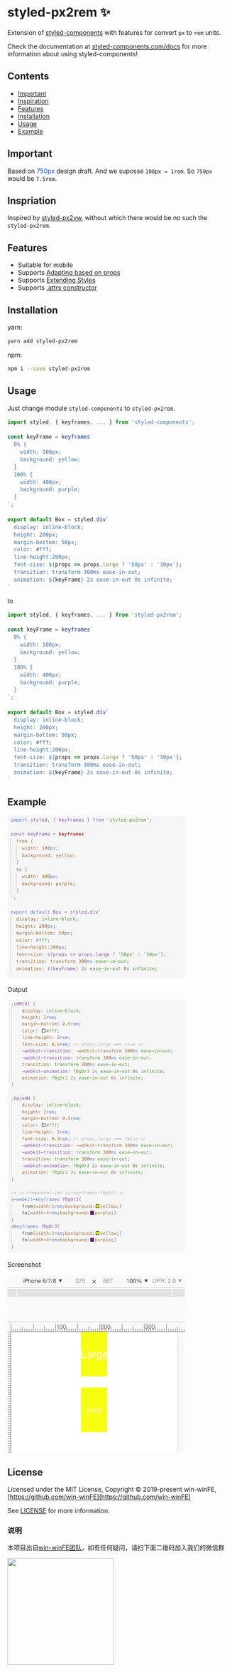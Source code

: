 # styled-px2rem ✨

Extension of [styled-components](https://www.styled-components.com/) with features for convert `px` to `rem` units.

Check the documentation at [styled-components.com/docs](https://www.styled-components.com/docs) for more information about using styled-components!

## Contents

- [Important](#important)
- [Inspiration](#inspiration)
- [Features](#features)
- [Installation](#installation)
- [Usage](#usage)
- [Example](#example)

## Important

Based on <font color=#0e59d8>750px</font> design draft. And we suposse `100px = 1rem`. So `750px` would be `7.5rem`.

## Inspriation

Inspired by [styled-px2vw](https://github.com/hnzycfcfed/styled-px2vw), without which there would be no such the `styled-px2rem`.

## Features

- Suitable for mobile
- Supports [Adapting based on props](https://www.styled-components.com/docs/basics#adapting-based-on-props)
- Supports [Extending Styles](https://www.styled-components.com/docs/basics#extending-styles)
- Supports [.attrs constructor](https://www.styled-components.com/docs/api#attrs)

## Installation

yarn:
```bash
yarn add styled-px2rem
```
npm:
```bash
npm i --save styled-px2rem
```

## Usage

Just change module `styled-components` to `styled-px2rem`.

```javascript
import styled, { keyframes, ... } from 'styled-components';

const keyFrame = keyframes`
  0% {
    width: 100px;
    background: yellow;
  }
  100% {
    width: 400px;
    background: purple;
  }
`;

export default Box = styled.div`
  display: inline-block;
  height: 200px;
  margin-bottom: 50px;
  color: #fff;
  line-height:200px;
  font-size: ${props => props.large ? '50px' : '30px'};
  transition: transform 300ms ease-in-out;
  animation: ${keyFrame} 2s ease-in-out 0s infinite;
`
```
to

```javascript
import styled, { keyframes, ... } from 'styled-px2rem';

const keyFrame = keyframes`
  0% {
    width: 100px;
    background: yellow;
  }
  100% {
    width: 400px;
    background: purple;
  }
`;

export default Box = styled.div`
  display: inline-block;
  height: 200px;
  margin-bottom: 50px;
  color: #fff;
  line-height:200px;
  font-size: ${props => props.large ? '50px' : '30px'};
  transition: transform 300ms ease-in-out;
  animation: ${keyFrame} 2s ease-in-out 0s infinite;
`
```

## Example

![](docs/images/code.png)

Output

![](docs/images/output.png)

Screenshot

![](docs/images/screenshot.gif)

## License

Licensed under the MIT License, Copyright © 2019-present win-winFE, [https://github.com/win-winFE](https://github.com/win-winFE)

See [LICENSE](./LICENSE) for more information.

### 说明

本项目出自[win-winFE团队](https://github.com/win-winFE)，如有任何疑问，请扫下面二维码加入我们的微信群

<img src="https://github.com/win-winFE/dms/blob/master/qrcode.png?raw=true" width="240px" height="240px" />
